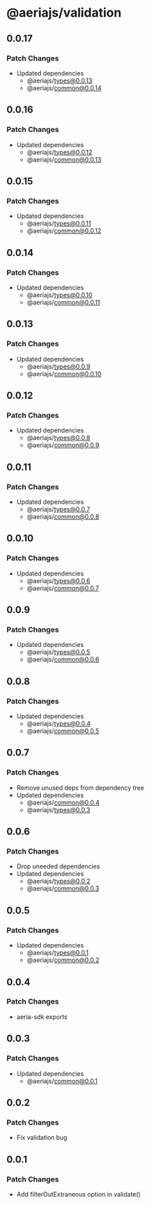 # @aeriajs/validation

## 0.0.17

### Patch Changes

- Updated dependencies
  - @aeriajs/types@0.0.13
  - @aeriajs/common@0.0.14

## 0.0.16

### Patch Changes

- Updated dependencies
  - @aeriajs/types@0.0.12
  - @aeriajs/common@0.0.13

## 0.0.15

### Patch Changes

- Updated dependencies
  - @aeriajs/types@0.0.11
  - @aeriajs/common@0.0.12

## 0.0.14

### Patch Changes

- Updated dependencies
  - @aeriajs/types@0.0.10
  - @aeriajs/common@0.0.11

## 0.0.13

### Patch Changes

- Updated dependencies
  - @aeriajs/types@0.0.9
  - @aeriajs/common@0.0.10

## 0.0.12

### Patch Changes

- Updated dependencies
  - @aeriajs/types@0.0.8
  - @aeriajs/common@0.0.9

## 0.0.11

### Patch Changes

- Updated dependencies
  - @aeriajs/types@0.0.7
  - @aeriajs/common@0.0.8

## 0.0.10

### Patch Changes

- Updated dependencies
  - @aeriajs/types@0.0.6
  - @aeriajs/common@0.0.7

## 0.0.9

### Patch Changes

- Updated dependencies
  - @aeriajs/types@0.0.5
  - @aeriajs/common@0.0.6

## 0.0.8

### Patch Changes

- Updated dependencies
  - @aeriajs/types@0.0.4
  - @aeriajs/common@0.0.5

## 0.0.7

### Patch Changes

- Remove unused deps from dependency tree
- Updated dependencies
  - @aeriajs/common@0.0.4
  - @aeriajs/types@0.0.3

## 0.0.6

### Patch Changes

- Drop uneeded dependencies
- Updated dependencies
  - @aeriajs/types@0.0.2
  - @aeriajs/common@0.0.3

## 0.0.5

### Patch Changes

- Updated dependencies
  - @aeriajs/types@0.0.1
  - @aeriajs/common@0.0.2

## 0.0.4

### Patch Changes

- aeria-sdk exports

## 0.0.3

### Patch Changes

- Updated dependencies
  - @aeriajs/common@0.0.1

## 0.0.2

### Patch Changes

- Fix validation bug

## 0.0.1

### Patch Changes

- Add filterOutExtraneous option in validate()
